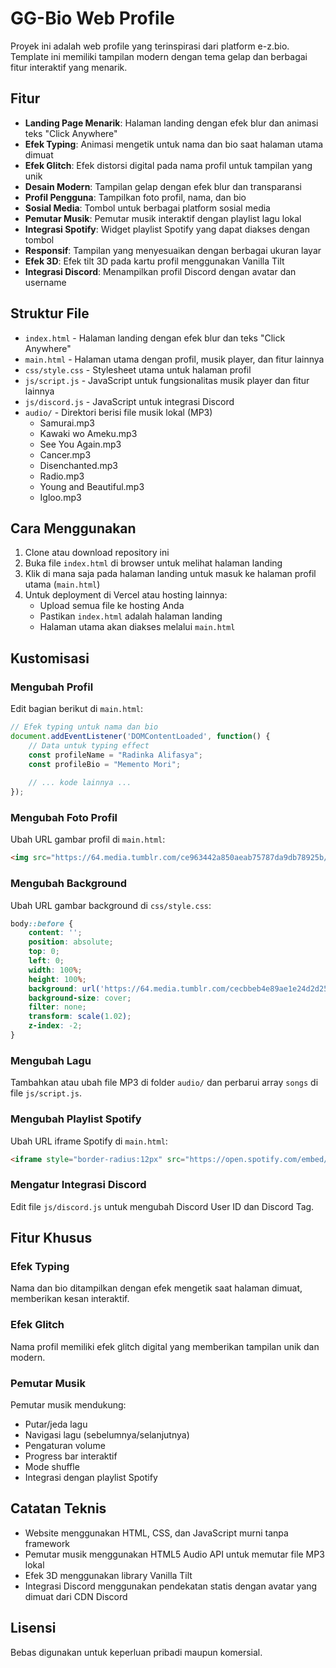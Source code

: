# GG-Bio Web Profile

Proyek ini adalah web profile yang terinspirasi dari platform e-z.bio. Template ini memiliki tampilan modern dengan tema gelap dan berbagai fitur interaktif yang menarik.

## Fitur

- **Landing Page Menarik**: Halaman landing dengan efek blur dan animasi teks "Click Anywhere"
- **Efek Typing**: Animasi mengetik untuk nama dan bio saat halaman utama dimuat
- **Efek Glitch**: Efek distorsi digital pada nama profil untuk tampilan yang unik
- **Desain Modern**: Tampilan gelap dengan efek blur dan transparansi
- **Profil Pengguna**: Tampilkan foto profil, nama, dan bio
- **Sosial Media**: Tombol untuk berbagai platform sosial media
- **Pemutar Musik**: Pemutar musik interaktif dengan playlist lagu lokal
- **Integrasi Spotify**: Widget playlist Spotify yang dapat diakses dengan tombol
- **Responsif**: Tampilan yang menyesuaikan dengan berbagai ukuran layar
- **Efek 3D**: Efek tilt 3D pada kartu profil menggunakan Vanilla Tilt
- **Integrasi Discord**: Menampilkan profil Discord dengan avatar dan username

## Struktur File

- `index.html` - Halaman landing dengan efek blur dan teks "Click Anywhere"
- `main.html` - Halaman utama dengan profil, musik player, dan fitur lainnya
- `css/style.css` - Stylesheet utama untuk halaman profil
- `js/script.js` - JavaScript untuk fungsionalitas musik player dan fitur lainnya
- `js/discord.js` - JavaScript untuk integrasi Discord
- `audio/` - Direktori berisi file musik lokal (MP3)
  - Samurai.mp3
  - Kawaki wo Ameku.mp3
  - See You Again.mp3
  - Cancer.mp3
  - Disenchanted.mp3
  - Radio.mp3
  - Young and Beautiful.mp3
  - Igloo.mp3

## Cara Menggunakan

1. Clone atau download repository ini
2. Buka file `index.html` di browser untuk melihat halaman landing
3. Klik di mana saja pada halaman landing untuk masuk ke halaman profil utama (`main.html`)
4. Untuk deployment di Vercel atau hosting lainnya:
   - Upload semua file ke hosting Anda
   - Pastikan `index.html` adalah halaman landing
   - Halaman utama akan diakses melalui `main.html`

## Kustomisasi

### Mengubah Profil

Edit bagian berikut di `main.html`:

```javascript
// Efek typing untuk nama dan bio
document.addEventListener('DOMContentLoaded', function() {
    // Data untuk typing effect
    const profileName = "Radinka Alifasya";
    const profileBio = "Memento Mori";
    
    // ... kode lainnya ...
});
```

### Mengubah Foto Profil

Ubah URL gambar profil di `main.html`:

```html
<img src="https://64.media.tumblr.com/ce963442a850aeab75787da9db78925b/96e3853056a61acc-21/s1280x1920/ee9b0679501230c8e73b6b3f6f905653e7c41679.gifv" alt="Profile Picture" id="profile-picture">
```

### Mengubah Background

Ubah URL gambar background di `css/style.css`:

```css
body::before {
    content: '';
    position: absolute;
    top: 0;
    left: 0;
    width: 100%;
    height: 100%;
    background: url('https://64.media.tumblr.com/cecbbeb4e89ae1e24d2d25363fce031e/3057d72f20fbb610-a2/s500x750/b2f45e54f96860d61efbaba8d340be30f98cc3f5.gifv') no-repeat center center;
    background-size: cover;
    filter: none;
    transform: scale(1.02);
    z-index: -2;
}
```

### Mengubah Lagu

Tambahkan atau ubah file MP3 di folder `audio/` dan perbarui array `songs` di file `js/script.js`.

### Mengubah Playlist Spotify

Ubah URL iframe Spotify di `main.html`:

```html
<iframe style="border-radius:12px" src="https://open.spotify.com/embed/playlist/4kM2ZYjfPO48E8Qb3lK8xD?utm_source=generator&theme=0" width="100%" height="152" frameBorder="0" allow="autoplay; clipboard-write; encrypted-media; fullscreen; picture-in-picture" loading="lazy"></iframe>
```

### Mengatur Integrasi Discord

Edit file `js/discord.js` untuk mengubah Discord User ID dan Discord Tag.

## Fitur Khusus

### Efek Typing

Nama dan bio ditampilkan dengan efek mengetik saat halaman dimuat, memberikan kesan interaktif.

### Efek Glitch

Nama profil memiliki efek glitch digital yang memberikan tampilan unik dan modern.

### Pemutar Musik

Pemutar musik mendukung:
- Putar/jeda lagu
- Navigasi lagu (sebelumnya/selanjutnya)
- Pengaturan volume
- Progress bar interaktif
- Mode shuffle
- Integrasi dengan playlist Spotify

## Catatan Teknis

- Website menggunakan HTML, CSS, dan JavaScript murni tanpa framework
- Pemutar musik menggunakan HTML5 Audio API untuk memutar file MP3 lokal
- Efek 3D menggunakan library Vanilla Tilt
- Integrasi Discord menggunakan pendekatan statis dengan avatar yang dimuat dari CDN Discord

## Lisensi

Bebas digunakan untuk keperluan pribadi maupun komersial. 
